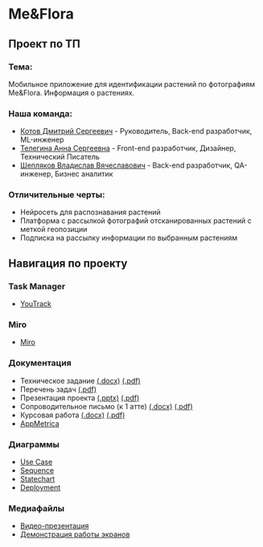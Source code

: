 # Me&Flora

## Проект по ТП

### Тема:

Мобильное приложение для идентификации растений по фотографиям Me&Flora. Информация о растениях.

### Наша команда:

- [Котов Дмитрий Сергеевич](https://github.com/DmitryKotx) - Руководитель, Back-end разработчик, ML-инженер
- [Телегина Анна Сергеевна](https://github.com/annusshka) - Front-end разработчик, Дизайнер, Технический Писатель
- [Шепляков Владислав Вячеславович](https://github.com/bladway) - Back-end разработчик, QA-инженер, Бизнес аналитик

### Отличительные черты:

- Нейросеть для распознавания растений
- Платформа с рассылкой фотографий отсканированных растений с меткой геопозиции
- Подписка на рассылку информации по выбранным растениям

## Навигация по проекту

### Task Manager

- [YouTrack](https://annushka.youtrack.cloud/projects/fa558d91-49ca-4ec1-bd8f-d99f76482b63)

### Miro

- [Miro](https://miro.com/app/board/uXjVNlotI-0=/?share_link_id=423741448147)

### Документация

- Техническое задание [(.docx)](Documentation/Техническое_задание.docx) [(.pdf)](Documentation/Техническое_задание.pdf)
- Перечень задач [(.pdf)](Documentation/перечень_задач.pdf)
- Презентация проекта [(.pptx)](Documentation/Green-Modern-Nature-Presentation.pptx) [(.pdf)](Documentation/Green-Modern-Nature-Presentation.pdf)
- Сопроводительное письмо (к 1 атте) [(.docx)](Documentation/Сопроводительное-письмо.docx) [(.pdf)](Documentation/Сопроводительное-письмо.pdf)
- Курсовая работа [(.docx)](Documentation/Курсовая.docx) [(.pdf)](Documentation/Курсовая.pdf)
- [AppMetrica](https://appmetrica.yandex.ru/overview?appId=4568380&period=week&group=day&currency=rub&accuracy=medium&sampling=1)

### Диаграммы

- [Use Case](Diagrams/Диаграммы-прецедентов)  
- [Sequence](Diagrams/Диаграммы-последовательностей)  
- [Statechart](Diagrams/Диаграммы-состояний)
- [Deployment](Diagrams/Диаграммы-развертывания)

### Медиафайлы

- [Видео-презентация](https://www.youtube.com/watch?v=aEC6B9noEGg&ab)
- [Демонстрация работы экранов](https://youtu.be/RO37f8xuS8c)
